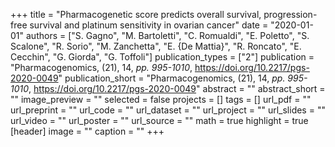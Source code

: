 +++
title = "Pharmacogenetic score predicts overall survival, progression-free survival and platinum sensitivity in ovarian cancer"
date = "2020-01-01"
authors = ["S. Gagno", "M. Bartoletti", "C. Romualdi", "E. Poletto", "S. Scalone", "R. Sorio", "M. Zanchetta", "E. {De Mattia}", "R. Roncato", "E. Cecchin", "G. Giorda", "G. Toffoli"]
publication_types = ["2"]
publication = "Pharmacogenomics, (21), 14, _pp. 995-1010_, https://doi.org/10.2217/pgs-2020-0049"
publication_short = "Pharmacogenomics, (21), 14, _pp. 995-1010_, https://doi.org/10.2217/pgs-2020-0049"
abstract = ""
abstract_short = ""
image_preview = ""
selected = false
projects = []
tags = []
url_pdf = ""
url_preprint = ""
url_code = ""
url_dataset = ""
url_project = ""
url_slides = ""
url_video = ""
url_poster = ""
url_source = ""
math = true
highlight = true
[header]
image = ""
caption = ""
+++
